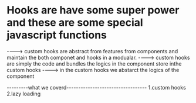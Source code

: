 # Hooks are have some super power and these are some special javascript functions
   ----> custom hooks  are abstract from features from components and maintain the both componet and hooks in a modualar.
   ----> custom hooks are simply the code and bundles the logics in the component store inthe custom hooks 
   ----> in the custom hooks we abstarct the logics of the component  

---------what we coverd----------------------------------
1.custom hooks 
2.lazy loading

